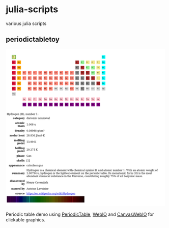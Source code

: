 # julia-scripts
various julia scripts

## periodictabletoy

<img src="demo.gif" style="width: 500px;"/>

Periodic table demo using [PeriodicTable](https://github.com/rahulkp220/PeriodicTable.jl), [WebIO](https://github.com/JuliaGizmos/WebIO.jl) and [CanvasWebIO](https://github.com/lancebeet/CanvasWebIO.jl) for clickable graphics.
